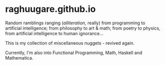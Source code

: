 raghuugare.github.io
====================

Random ramblings ranging (_alliteration_, really) from programming to artificial intelligence; from philosophy to art & math; from poetry to physics, from artificial intelligence to human ignorance...

This is my collection of miscellaneous nuggets - revived again.

Currently, I'm also into Functional Programming, Math, Haskell and Mathematica. 

